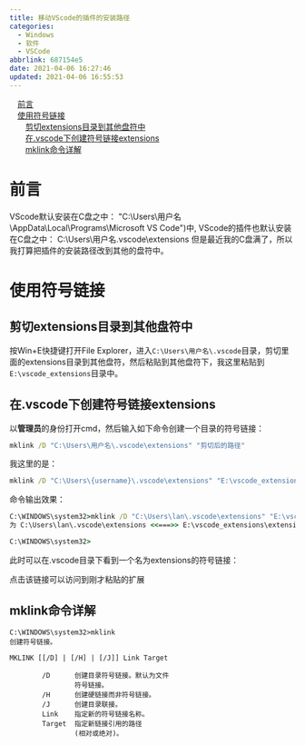 ```yaml
---
title: 移动VScode的插件的安装路径
categories: 
  - Windows
  - 软件
  - VSCode
abbrlink: 687154e5
date: 2021-04-06 16:27:46
updated: 2021-04-06 16:55:53
---
```

<div id='my_toc'><a href="/blog/687154e5/#前言" class="header_1">前言</a>&nbsp;<br><a href="/blog/687154e5/#使用符号链接" class="header_1">使用符号链接</a>&nbsp;<br><a href="/blog/687154e5/#剪切extensions目录到其他盘符中" class="header_2">剪切extensions目录到其他盘符中</a>&nbsp;<br><a href="/blog/687154e5/#在-vscode下创建符号链接extensions" class="header_2">在.vscode下创建符号链接extensions</a>&nbsp;<br><a href="/blog/687154e5/#mklink命令详解" class="header_2">mklink命令详解</a>&nbsp;<br></div>
<style>.header_1{margin-left: 1em;}.header_2{margin-left: 2em;}.header_3{margin-left: 3em;}.header_4{margin-left: 4em;}.header_5{margin-left: 5em;}.header_6{margin-left: 6em;}</style>
<!--more-->
<script>if (navigator.platform.search('arm')==-1){document.getElementById('my_toc').style.display = 'none';}var e,p = document.getElementsByTagName('p');while (p.length>0) {e = p[0];e.parentElement.removeChild(e);}</script>

<!--end-->
# 前言
VScode默认安装在C盘之中：
"C:\Users\用户名\AppData\Local\Programs\Microsoft VS Code")中,
VScode的插件也默认安装在C盘之中：
C:\Users\用户名\.vscode\extensions
但是最近我的C盘满了，所以我打算把插件的安装路径改到其他的盘符中。
# 使用符号链接
## 剪切extensions目录到其他盘符中
按Win+E快捷键打开File Explorer，进入`C:\Users\用户名\.vscode`目录，剪切里面的extensions目录到其他盘符，然后粘贴到其他盘符下，我这里粘贴到`E:\vscode_extensions`目录中。

## 在.vscode下创建符号链接extensions
以**管理员**的身份打开cmd，然后输入如下命令创建一个目录的符号链接：
```cmd
mklink /D "C:\Users\用户名\.vscode\extensions" "剪切后的路径"
```
我这里的是：
```cmd
mklink /D "C:\Users\{username}\.vscode\extensions" "E:\vscode_extensions\extensions"
```
命令输出效果：
```cmd
C:\WINDOWS\system32>mklink /D "C:\Users\lan\.vscode\extensions" "E:\vscode_extensions\extensions"
为 C:\Users\lan\.vscode\extensions <<===>> E:\vscode_extensions\extensions 创建的符号链接

C:\WINDOWS\system32>
```
此时可以在.vscode目录下看到一个名为extensions的符号链接：


点击该链接可以访问到刚才粘贴的扩展

## mklink命令详解
```
C:\WINDOWS\system32>mklink
创建符号链接。

MKLINK [[/D] | [/H] | [/J]] Link Target

        /D      创建目录符号链接。默认为文件
                符号链接。
        /H      创建硬链接而非符号链接。
        /J      创建目录联接。
        Link    指定新的符号链接名称。
        Target  指定新链接引用的路径
                (相对或绝对)。
```
